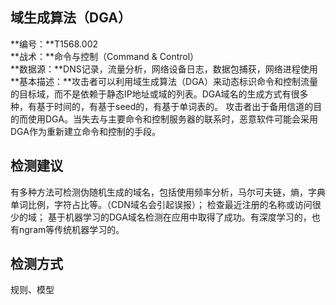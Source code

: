 ## 域生成算法（DGA）  
**编号：**T1568.002  
**战术：**命令与控制（Command & Control）  
**数据源：**DNS记录，流量分析，网络设备日志，数据包捕获，网络进程使用  
**基本描述：**攻击者可以利用域生成算法（DGA）来动态标识命令和控制流量的目标域，而不是依赖于静态IP地址或域的列表。DGA域名的生成方式有很多种，有基于时间的，有基于seed的，有基于单词表的。
攻击者出于备用信道的目的而使用DGA。当失去与主要命令和控制服务器的联系时，恶意软件可能会采用DGA作为重新建立命令和控制的手段。  
## 检测建议  
有多种方法可检测伪随机生成的域名，包括使用频率分析，马尔可夫链，熵，字典单词比例，字符占比等。（CDN域名会引起误报）；
检查最近注册的名称或访问很少的域；
基于机器学习的DGA域名检测在应用中取得了成功。有深度学习的，也有ngram等传统机器学习的。  
## 检测方式  
规则、模型